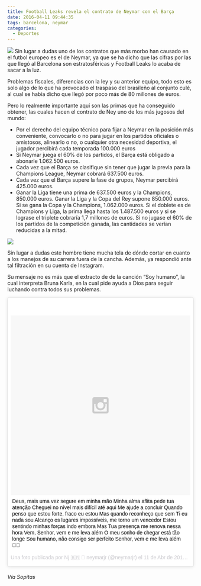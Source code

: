 ```yaml
---
title: Football Leaks revela el contrato de Neymar con el Barça
date: 2016-04-11 09:44:35
tags: barcelona, neymar
categories:
  - Deportes
---
```

![](http://i0.wp.com/www.sopitas.com/wp-content/uploads/2016/04/neymar-falla-e1460377585504.jpg)
Sin lugar a dudas uno de los contratos que más morbo han causado en el futbol europeo es el de Neymar, ya que se ha dicho que las cifras por las que llegó al Barcelona son estratosféricas y Football Leaks lo acaba de sacar a la luz.

Problemas fiscales, diferencias con la ley y su anterior equipo, todo esto es solo algo de lo que ha provocado el traspaso del brasileño al conjunto culé, al cual se había dicho que llegó por poco más de 80 millones de euros.

Pero lo realmente importante aquí son las primas que ha conseguido obtener, las cuales hacen el contrato de Ney uno de los más jugosos del mundo:

- Por el derecho del equipo técnico para fijar a Neymar en la posición más conveniente, convocarlo o no para jugar en los partidos oficiales o amistosos, alinearlo o no, o cualquier otra necesidad deportiva, el jugador percibirá cada temporada 100.000 euros
- Si Neymar juega el 60% de los partidos, el Barça está obligado a abonarle 1.062.500 euros.
- Cada vez que el Barça se clasifique sin tener que jugar la previa para la Champions League, Neymar cobrará 637.500 euros.
- Cada vez que el Barça supere la fase de grupos, Neymar percibirá 425.000 euros.
- Ganar la Liga tiene una prima de 637.500 euros y la Champions, 850.000 euros. Ganar la Liga y la Copa del Rey supone 850.000 euros. Si se gana la Copa y la Champions, 1.062.000 euros. Si el doblete es de Champions y Liga, la prima llega hasta los 1.487.500 euros y si se lograse el triplete cobraría 1,7 millones de euros. Si no jugase el 60% de los partidos de la competición ganada, las cantidades se verían reducidas a la mitad.

![](http://i1.wp.com/www.sopitas.com/wp-content/uploads/2016/04/neymar-contrato.jpg)

Sin lugar a dudas este hombre tiene mucha tela de dónde cortar en cuanto a los manejos de su carrera fuera de la cancha. Además, ya respondió ante tal filtración en su cuenta de Instagram.

Su mensaje no es más que el extracto de de la canción “Soy humano”, la cual interpreta Bruna Karla, en la cual pide ayuda a Dios para seguir luchando contra todos sus problemas.

<blockquote class="instagram-media" data-instgrm-captioned data-instgrm-version="6" style=" background:#FFF; border:0; border-radius:3px; box-shadow:0 0 1px 0 rgba(0,0,0,0.5),0 1px 10px 0 rgba(0,0,0,0.15); margin: 1px; max-width:658px; padding:0; width:99.375%; width:-webkit-calc(100% - 2px); width:calc(100% - 2px);"><div style="padding:8px;"> <div style=" background:#F8F8F8; line-height:0; margin-top:40px; padding:50.0% 0; text-align:center; width:100%;"> <div style=" background:url(data:image/png;base64,iVBORw0KGgoAAAANSUhEUgAAACwAAAAsCAMAAAApWqozAAAAGFBMVEUiIiI9PT0eHh4gIB4hIBkcHBwcHBwcHBydr+JQAAAACHRSTlMABA4YHyQsM5jtaMwAAADfSURBVDjL7ZVBEgMhCAQBAf//42xcNbpAqakcM0ftUmFAAIBE81IqBJdS3lS6zs3bIpB9WED3YYXFPmHRfT8sgyrCP1x8uEUxLMzNWElFOYCV6mHWWwMzdPEKHlhLw7NWJqkHc4uIZphavDzA2JPzUDsBZziNae2S6owH8xPmX8G7zzgKEOPUoYHvGz1TBCxMkd3kwNVbU0gKHkx+iZILf77IofhrY1nYFnB/lQPb79drWOyJVa/DAvg9B/rLB4cC+Nqgdz/TvBbBnr6GBReqn/nRmDgaQEej7WhonozjF+Y2I/fZou/qAAAAAElFTkSuQmCC); display:block; height:44px; margin:0 auto -44px; position:relative; top:-22px; width:44px;"></div></div> <p style=" margin:8px 0 0 0; padding:0 4px;"> <a href="https://www.instagram.com/p/BEDUwKhxthb/" style=" color:#000; font-family:Arial,sans-serif; font-size:14px; font-style:normal; font-weight:normal; line-height:17px; text-decoration:none; word-wrap:break-word;" target="_blank">Deus, mais uma vez segure em minha mão Minha alma aflita pede tua atenção Cheguei no nível mais difícil até aqui Me ajude a concluir Quando penso que estou forte, fraco eu estou Mas quando reconheço que sem Ti eu nada sou Alcanço os lugares impossíveis, me torno um vencedor Estou sentindo minhas forças indo embora Mas Tua presença me renova nessa hora Vem, Senhor, vem e me leva além O meu sonho de chegar está tão longe Sou humano, não consigo ser perfeito Senhor, vem e me leva além 🙏🏽</a></p> <p style=" color:#c9c8cd; font-family:Arial,sans-serif; font-size:14px; line-height:17px; margin-bottom:0; margin-top:8px; overflow:hidden; padding:8px 0 7px; text-align:center; text-overflow:ellipsis; white-space:nowrap;">Una foto publicada por Nj 🇧🇷 👻 neymarjr (@neymarjr) el <time style=" font-family:Arial,sans-serif; font-size:14px; line-height:17px;" datetime="2016-04-11T07:40:53+00:00">11 de Abr de 2016 a la(s) 12:40 PDT</time></p></div></blockquote>
<script async defer src="//platform.instagram.com/en_US/embeds.js"></script>

###### Vía Sopitas
